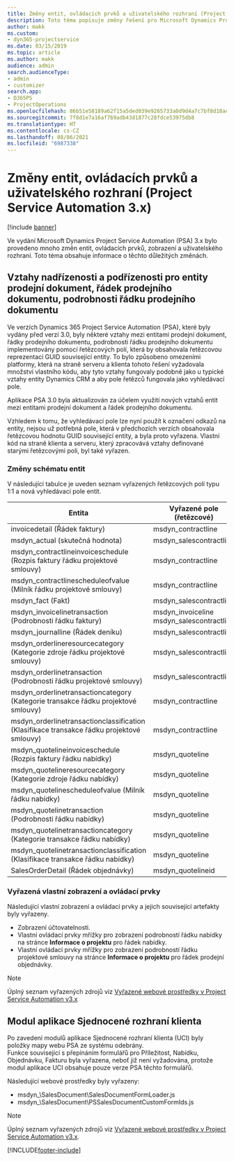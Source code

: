 ```yaml
---
title: Změny entit, ovládacích prvků a uživatelského rozhraní (Project Service Automation 3.x)
description: Toto téma popisuje změny řešení pro Microsoft Dynamics Project Service Automation 3.x.
author: makk
ms.custom:
- dyn365-projectservice
ms.date: 03/15/2019
ms.topic: article
ms.author: makk
audience: admin
search.audienceType:
- admin
- customizer
search.app:
- D365PS
- ProjectOperations
ms.openlocfilehash: 86b51e58189a62f15a5ded039e9265733a0d9d4a7c7bf8d18ac46aadf1d2a931
ms.sourcegitcommit: 7f8d1e7a16af769adb43d1877c28fdce53975db8
ms.translationtype: HT
ms.contentlocale: cs-CZ
ms.lasthandoff: 08/06/2021
ms.locfileid: "6987338"
---
```

# <a name="entity-control-and-user-interface-changes-project-service-automation-3x"></a>Změny entit, ovládacích prvků a uživatelského rozhraní (Project Service Automation 3.x)

[!include [banner](../../includes/psa-now-project-operations.md)]


Ve vydání Microsoft Dynamics Project Service Automation (PSA) 3.x bylo provedeno mnoho změn entit, ovládacích prvků, zobrazení a uživatelského rozhraní. Toto téma obsahuje informace o těchto důležitých změnách.

## <a name="parent-child-relationships-for-sales-document-sales-document-line-sales-document-line-detail-entities"></a>Vztahy nadřízenosti a podřízenosti pro entity prodejní dokument, řádek prodejního dokumentu, podrobnosti řádku prodejního dokumentu
Ve verzích Dynamics 365 Project Service Automation (PSA), které byly vydány před verzí 3.0, byly některé vztahy mezi entitami prodejní dokument, řádky prodejního dokumentu, podrobnosti řádku prodejního dokumentu implementovány pomocí řetězcových polí, která by obsahovala řetězcovou reprezentaci GUID související entity. To bylo způsobeno omezeními platformy, která na straně serveru a klienta tohoto řešení vyžadovala množství vlastního kódu, aby tyto vztahy fungovaly podobně jako u typické vztahy entity Dynamics CRM a aby pole řetězců fungovala jako vyhledávací pole.

Aplikace PSA 3.0 byla aktualizován za účelem využití nových vztahů entit mezi entitami prodejní dokument a řádek prodejního dokumentu.

Vzhledem k tomu, že vyhledávací pole lze nyní použít k označení odkazů na entity, nejsou už potřebná pole, která v předchozích verzích obsahovala řetězcovou hodnotu GUID související entity, a byla proto vyřazena. Vlastní kód na straně klienta a serveru, který zpracovává vztahy definované starými řetězcovými poli, byl také vyřazen.

### <a name="entity-schema-changes"></a>Změny schématu entit
V následující tabulce je uveden seznam vyřazených řetězcových polí typu 1:1 a nová vyhledávací pole entit. 

 Entita |   Vyřazené pole (řetězcové) | Nové pole (vyhledávací)
--- | --- | ---
invoicedetail (Řádek faktury) |  msdyn_contractline |    msdyn_contractlineid
msdyn_actual (skutečná hodnota) | msdyn_salescontractline |   msdyn_salescontractlineid
msdyn_contractlineinvoiceschedule (Rozpis faktury řádku projektové smlouvy) |    msdyn_contractline |    msdyn_contractlineid
msdyn_contractlinescheduleofvalue (Milník řádku projektové smlouvy) |   msdyn_contractline |    msdyn_contractlineid
msdyn_fact (Fakt) | msdyn_salescontractline |   msdyn_salescontractlineid
msdyn_invoicelinetransaction (Podrobnosti řádku faktury) | msdyn_invoiceline <br> msdyn_salescontractline | msdyn_invoicelineid <br> msdyn_salescontractlineid
msdyn_journalline (Řádek deníku) |  msdyn_salescontractline |   msdyn_salescontractlineid
msdyn_orderlineresourcecategory (Kategorie zdroje řádku projektové smlouvy) | msdyn_salescontractline |   msdyn_contractlineid
msdyn_orderlinetransaction (Podrobnosti řádku projektové smlouvy) | msdyn_salescontractline |   msdyn_salescontractlineid
msdyn_orderlinetransactioncategory (Kategorie transakce řádku projektové smlouvy) |   msdyn_contractline |    msdyn_contractlineid
msdyn_orderlinetransactionclassification (Klasifikace transakce řádku projektové smlouvy) |   msdyn_contractline |    msdyn_contractlineid
msdyn_quotelineinvoiceschedule (Rozpis faktury řádku nabídky) |  msdyn_quoteline |   msdyn_quotelineid
msdyn_quotelineresourcecategory (Kategorie zdroje řádku nabídky) |    msdyn_quoteline |   msdyn_quotelineid
msdyn_quotelinescheduleofvalue (Milník řádku nabídky) | msdyn_quoteline |   msdyn_quotelineid
msdyn_quotelinetransaction (Podrobnosti řádku nabídky) |    msdyn_quoteline |   msdyn_quotelineid
msdyn_quotelinetransactioncategory (Kategorie transakce řádku nabídky) |  msdyn_quoteline |   msdyn_quotelineid
msdyn_quotelinetransactionclassification (Klasifikace transakce řádku nabídky) |  msdyn_quoteline |   msdyn_quotelineid
SalesOrderDetail (Řádek objednávky) | msdyn_quotelineid | msdyn_quoteline 

### <a name="deprecated-custom-views-and-controls"></a>Vyřazená vlastní zobrazení a ovládací prvky
Následující vlastní zobrazení a ovládací prvky a jejich související artefakty byly vyřazeny.

- Zobrazení účtovatelnosti.
- Vlastní ovládací prvky mřížky pro zobrazení podrobností řádku nabídky na stránce **Informace o projektu** pro řádek nabídky.
- Vlastní ovládací prvky mřížky pro zobrazení podrobností řádku projektové smlouvy na stránce **Informace o projektu** pro řádek prodejní objednávky.

> [!NOTE]
> Úplný seznam vyřazených zdrojů viz [Vyřazené webové prostředky v Project Service Automation v3.x](../developer-guides/web-resources-deprecated-v3.x.md)

## <a name="unified-client-interface-app-module"></a>Modul aplikace Sjednocené rozhraní klienta
Po zavedení modulů aplikace Sjednocené rozhraní klienta (UCI) byly položky mapy webu PSA ze systému odebrány.  
Funkce související s přepínáním formulářů pro Příležitost, Nabídku, Objednávku, Fakturu byla vyřazena, neboť již není vyžadována, protože modul aplikace UCI obsahuje pouze verze PSA těchto formulářů.  

Následující webové prostředky byly vyřazeny:

- msdyn_\SalesDocument\SalesDocumentFormLoader.js
- msdyn_\SalesDocument\PSSalesDocumentCustomFormIds.js

> [!NOTE]
> Úplný seznam vyřazených zdrojů viz [Vyřazené webové prostředky v Project Service Automation v3.x](../developer-guides/web-resources-deprecated-v3.x.md).




[!INCLUDE[footer-include](../../includes/footer-banner.md)]